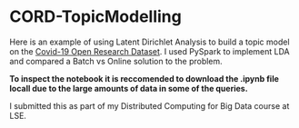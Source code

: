 # CORD-TopicModelling
Here is an example of using Latent Dirichlet Analysis to build a topic model on the [Covid-19 Open Research Dataset](https://www.kaggle.com/allen-institute-for-ai/CORD-19-research-challenge). I used PySpark to implement LDA and compared a Batch vs Online solution to the problem.

**To inspect the notebook it is reccomended to download the .ipynb file locall due to the large amounts of data in some of the queries.**

I submitted this as part of my Distributed Computing for Big Data course at LSE.
